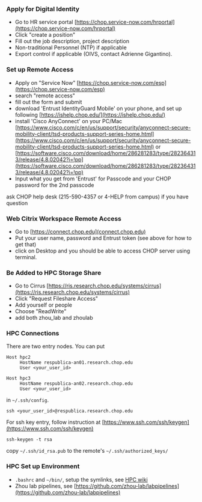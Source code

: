 ### Apply for Digital Identity

- Go to HR service portal [https://chop.service-now.com/hrportal](https://chop.service-now.com/hrportal)
- Click "create a position"
- Fill out the job description, project description
- Non-traditional Personnel (NTP) if applicable
- Export control if applicable (OIVS, contact Adrienne Gigantino).

### Set up Remote Access

- Apply on "Service Now"
[https://chop.service-now.com/esp](https://chop.service-now.com/esp)
- search "remote access"
- fill out the form and submit
- download 'Entrust IdentityGuard Mobile' on your phone, and set up following [https://ishelp.chop.edu/](https://ishelp.chop.edu/)
- install 'Cisco AnyConnect' on your PC/Mac [https://www.cisco.com/c/en/us/support/security/anyconnect-secure-mobility-client/tsd-products-support-series-home.html](https://www.cisco.com/c/en/us/support/security/anyconnect-secure-mobility-client/tsd-products-support-series-home.html) or [https://software.cisco.com/download/home/286281283/type/282364313/release/4.8.02042?i=!pp](https://software.cisco.com/download/home/286281283/type/282364313/release/4.8.02042?i=!pp)
- Input what you get from 'Entrust' for Passcode and your CHOP password for the 2nd passcode

ask CHOP help desk (215-590-4357 or 4-HELP from campus) if you have question

### Web Citrix Workspace Remote Access

- Go to [https://connect.chop.edu](connect.chop.edu)
- Put your user name, password and Entrust token (see above for how to get that)
- click on Desktop and you should be able to access CHOP server using terminal.

### Be Added to HPC Storage Share

- Go to 
Cirrus
[https://ris.research.chop.edu/systems/cirrus](https://ris.research.chop.edu/systems/cirrus)
- Click
"Request Fileshare Access"
- Add yourself or people
- Choose "ReadWrite"
- add both zhou_lab and zhoulab

### HPC Connections

There are two entry nodes. You can put

```
Host hpc2
     HostName respublica-an01.research.chop.edu
     User <your_user_id>

Host hpc3
     HostName respublica-an02.research.chop.edu
     User <your_user_id>
```

in `~/.ssh/config`.

```
ssh <your_user_id>@respublica.research.chop.edu
```

For ssh key entry, follow instruction at [https://www.ssh.com/ssh/keygen](https://www.ssh.com/ssh/keygen)

```
ssh-keygen -t rsa
```

copy `~/.ssh/id_rsa.pub` to the remote's `~/.ssh/authorized_keys/`


### HPC Set up Environment

- `.bashrc` and `~/bin/`, setup the symlinks, see [HPC wiki](https://github.com/zhou-lab/labwiki/blob/master/HPC.md)
- Zhou lab pipelines, see [https://github.com/zhou-lab/labpipelines](https://github.com/zhou-lab/labpipelines)